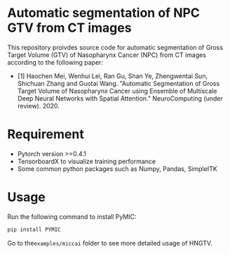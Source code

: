 # Automatic segmentation of NPC GTV from CT images

This repository proivdes source code for automatic segmentation of Gross Target Volume (GTV) of Nasopharynx Cancer (NPC) from CT images according to the following paper:

* [1] Haochen Mei, Wenhui Lei, Ran Gu, Shan Ye, Zhengwentai Sun, Shichuan Zhang and Guotai Wang. "Automatic Segmentation of Gross Target Volume of Nasopharynx Cancer using Ensemble of Multiscale Deep Neural Networks with Spatial Attention." NeuroComputing (under review). 2020.

# Requirement
* Pytorch version >=0.4.1
* TensorboardX to visualize training performance
* Some common python packages such as Numpy, Pandas, SimpleITK

# Usage
Run the following command to install PyMIC:

```bash
pip install PYMIC
```
Go to the`examples/miccai` folder to see more detailed usage of HNGTV.
